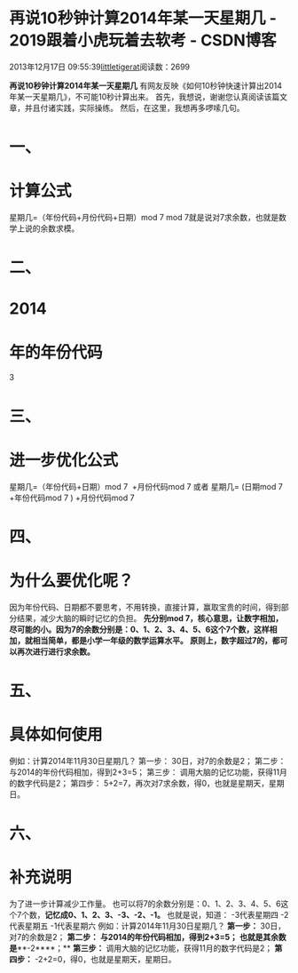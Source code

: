 
# 再说10秒钟计算2014年某一天星期几 - 2019跟着小虎玩着去软考 - CSDN博客

2013年12月17日 09:55:39[littletigerat](https://me.csdn.net/littletigerat)阅读数：2699


**再说****10****秒钟计算****2014****年某一天星期几**
有网友反映《如何10秒钟快速计算出2014年某一天星期几》，不可能10秒计算出来。
首先，我想说，谢谢您认真阅读该篇文章，并且付诸实践，实际操练。
然后，在这里，我想再多啰嗦几句。
# 一、
# 计算公式
星期几=（年份代码+月份代码+日期）mod 7
mod 7就是说对7求余数，也就是数学上说的余数求模。
# 二、
# 2014
# 年的年份代码
3
# 三、
# 进一步优化公式
星期几=（年份代码+日期）mod 7  +月份代码mod 7
或者
星期几= (日期mod 7 +年份代码mod 7 ) +月份代码mod 7
# 四、
# 为什么要优化呢？
因为年份代码、日期都不要思考，不用转换，直接计算，赢取宝贵的时间，得到部分结果，减少大脑的瞬时记忆的负担。
**先分别****mod 7****，核心意思，让数字相加，尽可能的小。因为****7****的余数分别是：****0****、****1****、****2****、****3****、****4****、****5****、****6****这个****7****个数，这样相加，就相当简单，都是小学一年级的数学运算水平。**
**原则上，数字超过****7****的，都可以再次进行进行求余数。**
# 五、
# 具体如何使用
例如：计算2014年11月30日星期几？
第一步：
30日，对7的余数是2；
第二步：
与2014的年份代码相加，得到2+3=5；
第三步：
调用大脑的记忆功能，获得11月的数字代码是2；
第四步：
5+2=7，再次对7求余数，得0，也就是星期天，星期日。
# 六、
# 补充说明
为了进一步计算减少工作量。
也可以将7的余数分别是：0、1、2、3、4、5、6这个7个数，**记忆成****0****、****1****、****2****、****3****、****-3****、****-2****、****-1****。**
也就是说，知道：
-3代表星期四
-2代表星期五
-1代表星期六
例如：计算2014年11月30日星期几？
**第一步：**
30日，对7的余数是2；
**第二步：**
**与****2014****的年份代码相加，得到****2+3=5****；**
**也就是其余数是****-2****；**
**第三步：**
调用大脑的记忆功能，获得11月的数字代码是2；
**第四步：**
-2+2=0，得0，也就是星期天，星期日。

